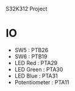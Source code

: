 S32K312 Project

# IO
- SW5 : PTB26
- SW6 : PTB19
- LED Red : PTA29
- LED Green : PTA30
- LED Blue : PTA31
- Potentiometer : PTA11
